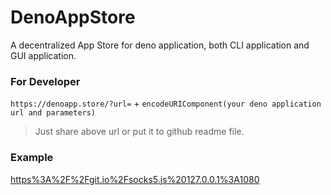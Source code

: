 # DenoAppStore

A decentralized App Store for deno application, both CLI application and GUI application.

### For Developer

`https://denoapp.store/?url=` + `encodeURIComponent(your deno application url and parameters)`

> Just share above url or put it to github readme file.

### Example

[https%3A%2F%2Fgit.io%2Fsocks5.js%20127.0.0.1%3A1080](https%3A%2F%2Fgit.io%2Fsocks5.js%20127.0.0.1%3A1080)
